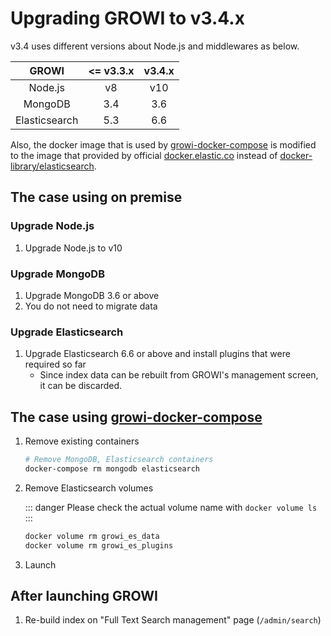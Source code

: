 # Upgrading GROWI to v3.4.x

v3.4 uses different versions about Node.js and middlewares as below.

| GROWI | <= v3.3.x | v3.4.x |
| :---: | :---: | :---: |
| Node.js | v8 | v10 |
| MongoDB | 3.4 | 3.6 |
| Elasticsearch | 5.3 | 6.6 |

Also, the docker image that is used by [growi-docker-compose](https://github.com/weseek/growi-docker-compose) is modified to the image that provided by official [docker.elastic.co](https://www.docker.elastic.co/) instead of [docker-library/elasticsearch](https://github.com/docker-library/elasticsearch/blob/6854914f0b890840c75b6db9eeaefbc26177df9c/5/Dockerfile).


## The case using on premise

### Upgrade Node.js

1. Upgrade Node.js to v10

### Upgrade MongoDB

1. Upgrade MongoDB 3.6 or above
1. You do not need to migrate data

### Upgrade Elasticsearch

1. Upgrade Elasticsearch 6.6 or above and install plugins that were required so far
    - Since index data can be rebuilt from GROWI's management screen, it can be discarded.

## The case using [growi-docker-compose](https://github.com/weseek/growi-docker-compose)

1. Remove existing containers

    ```bash
    # Remove MongoDB, Elasticsearch containers
    docker-compose rm mongodb elasticsearch
    ```

1. Remove Elasticsearch volumes

    ::: danger
    Please check the actual volume name with `docker volume ls`
    :::

    ```bash
    docker volume rm growi_es_data
    docker volume rm growi_es_plugins
    ```

1. Launch

## After launching GROWI

1. Re-build index on "Full Text Search management" page (`/admin/search`)